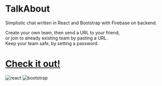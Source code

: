 # TalkAbout

Simplistic chat written in React and Bootstrap with Firebase on backend.

Create your own team, then send a URL to your friend,  
or join to already existing team by pasting a URL.  
Keep your team safe, by setting a password.

# [Check it out!](https://talkabout.netlify.app/)

![react](https://img.icons8.com/office/30/000000/react.png)
![bootstrap](https://img.icons8.com/external-tal-revivo-color-tal-revivo/30/000000/external-bootstrap-a-free-and-open-source-css-framework-logo-color-tal-revivo.png)
